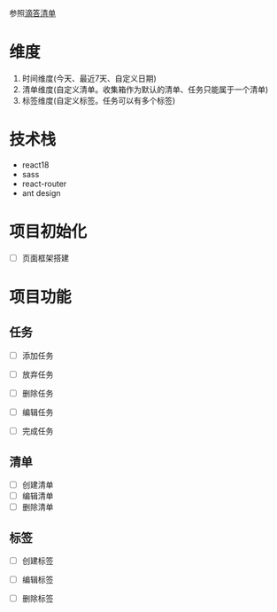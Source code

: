 参照[滴答清单](https://www.dida365.com/)

# 维度

1. 时间维度(今天、最近7天、自定义日期)
2. 清单维度(自定义清单。收集箱作为默认的清单、任务只能属于一个清单)
3. 标签维度(自定义标签。任务可以有多个标签)

# 技术栈
- react18
- sass
- react-router
- ant design

# 项目初始化

- [ ] 页面框架搭建

# 项目功能

## 任务
- [ ] 添加任务
- [ ] 放弃任务
- [ ] 删除任务
- [ ] 编辑任务
- [ ] 完成任务


## 清单
- [ ] 创建清单
- [ ] 编辑清单
- [ ] 删除清单

## 标签
- [ ] 创建标签
- [ ] 编辑标签
- [ ] 删除标签

